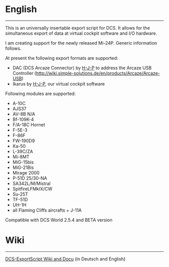 # English
---
This is an universally insertable export script for DCS. It allows for the simultaneous export of data at virtual cockpit software and I/O hardware.

I am creating support for the newly released Mi-24P. Generic information follows.

At present the following export formats are supported:
- DAC (DCS Arcaze Connector) by [H-J-P](https://github.com/H-J-P/DAC/) to address the Arcaze USB Controller (http://wiki.simple-solutions.de/en/products/Arcaze/Arcaze-USB)
- Ikarus by [H-J-P](https://github.com/H-J-P/Ikarus), our virtual cockpit software

Following modules are supported:
- A-10C
- AJS37
- AV-8B N/A
- Bf-109K-4
- F/A-18C Hornet
- F-5E-3
- F-86F
- FW-190D9
- Ka-50
- L-39C/ZA
- Mi-8MT
- MiG-15bis
- MiG-21Bis
- Mirage 2000
- P-51D 25/30-NA
- SA342L/M/Mistral
- SpitfireLFMkIX/CW
- Su-25T
- TF-51D
- UH-1H
- all Flaming Cliffs aircrafts + J-11A

Compatible with DCS World 2.5.4 and BETA version

# Wiki
---
[DCS-ExportScript Wiki and Docu](https://github.com/s-d-a/DCS-ExportScripts/wiki) (in Deutsch and English)
